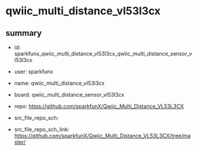 # qwiic_multi_distance_vl53l3cx
 
## summary 
* id: sparkfunx_qwiic_multi_distance_vl53l3cx_qwiic_multi_distance_sensor_vl53l3cx
* user: sparkfunx
* name: qwiic_multi_distance_vl53l3cx
* board: qwiic_multi_distance_sensor_vl53l3cx
* repo: https://github.com/sparkfunX/Qwiic_Multi_Distance_VL53L3CX



* src_file_repo_sch: 
* src_file_repo_sch_link: https://github.com/sparkfunX/Qwiic_Multi_Distance_VL53L3CX/tree/master/






